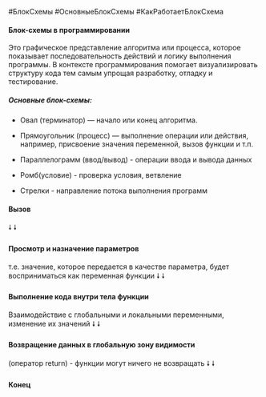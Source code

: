 #БлокСхемы #ОсновныеБлокСхемы #КакРаботаетБлокСхема
#### Блок-схемы в программировании

Это графическое представление алгоритма или процесса, которое показывает последовательность действий и логику выполнения программы. В контексте программирования помогает визуализировать структуру кода тем самым упрощая разработку, отладку и тестирование.

##### Основные блок-схемы:

- Овал (терминатор) — начало или конец алгоритма.

- Прямоугольник (процесс) — выполнение операции или действия, например, присвоение значения переменной, вызов функции и т.п.

- Параллелограмм (ввод/вывод) - операции ввода и вывода данных

- Ромб(условие) - проверка условия, ветвление

- Стрелки - направление потока выполнения программ


#### Вызов
🠗
🠗
#### Просмотр и назначение параметров  
т.е. значение, которое передается в качестве параметра, будет восприниматься как переменная функции
🠗
🠗
#### Выполнение кода внутри тела функции
Взаимодействие с глобальными и локальными переменными, изменение их значений
🠗
🠗
#### Возвращение данных в глобальную зону видимости
(оператор return) - функции могут ничего не возвращать 
🠗
🠗
#### Конец

 

